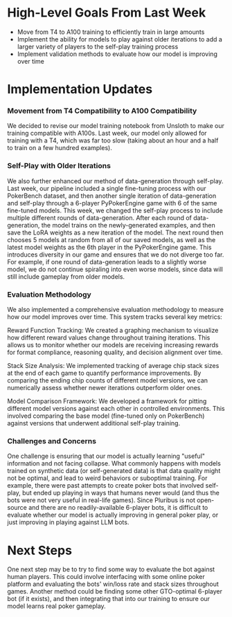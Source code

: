 # High-Level Goals From Last Week
- Move from T4 to A100 training to efficiently train in large amounts
- Implement the ability for models to play against older iterations to add a larger variety of players to the self-play training process
- Implement validation methods to evaluate how our model is improving over time

# Implementation Updates

### Movement from T4 Compatibility to A100 Compatibility
We decided to revise our model training notebook from Unsloth to make our training compatible with A100s. Last week, our model only allowed for training with a T4, which was far too slow (taking about an hour and a half to train on a few hundred examples).

### Self-Play with Older Iterations
We also further enhanced our method of data-generation through self-play. Last week, our pipeline included a single fine-tuning process with our PokerBench dataset, and then another single iteration of data-generation and self-play through a 6-player PyPokerEngine game with 6 of the same fine-tuned models. This week, we changed the self-play process to include multiple different rounds of data-generation. After each round of data-generation, the model trains on the newly-generated examples, and then save the LoRA weights as a new iteration of the model. The next round then chooses 5 models at random from all of our saved models, as well as the latest model weights as the 6th player in the PyPokerEngine game. This introduces diversity in our game and ensures that we do not diverge too far. For example, if one round of data-generation leads to a slightly worse model, we do not continue spiraling into even worse models, since data will still include gameplay from older models.

### Evaluation Methodology
We also implemented a comprehensive evaluation methodology to measure how our model improves over time. This system tracks several key metrics:

Reward Function Tracking: We created a graphing mechanism to visualize how different reward values change throughout training iterations. This allows us to monitor whether our models are receiving increasing rewards for format compliance, reasoning quality, and decision alignment over time.

Stack Size Analysis: We implemented tracking of average chip stack sizes at the end of each game to quantify performance improvements. By comparing the ending chip counts of different model versions, we can numerically assess whether newer iterations outperform older ones.

Model Comparison Framework: We developed a framework for pitting different model versions against each other in controlled environments. This involved comparing the base model (fine-tuned only on PokerBench) against versions that underwent additional self-play training.

### Challenges and Concerns
One challenge is ensuring that our model is actually learning "useful" information and not facing collapse. What commonly happens with models trained on synthetic data (or self-generated data) is that data quality might not be optimal, and lead to weird behaviors or suboptimal training. For example, there were past attempts to create poker bots that involved self-play, but ended up playing in ways that humans never would (and thus the bots were not very useful in real-life games). Since Pluribus is not open-source and there are no readily-available 6-player bots, it is difficult to evaluate whether our model is actually improving in general poker play, or just improving in playing against LLM bots.

# Next Steps
One next step may be to try to find some way to evaluate the bot against human players. This could involve interfacing with some online poker platform and evaluating the bots' win/loss rate and stack sizes throughout games. Another method could be finding some other GTO-optimal 6-player bot (if it exists), and then integrating that into our training to ensure our model learns real poker gameplay.